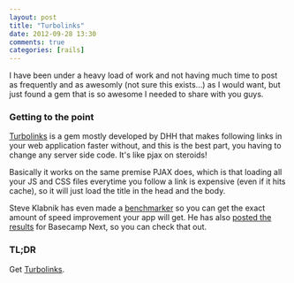 ```yaml
---
layout: post
title: "Turbolinks"
date: 2012-09-28 13:30
comments: true
categories: [rails]
---
```


I have been under a heavy load of work and not having much time to post as frequently and as awesomly (not sure this exists...) as I would want, but just found a gem that is so awesome I needed to share with you guys.

### Getting to the point

[Turbolinks](https://github.com/rails/turbolinks) is a gem mostly developed by DHH that makes following links in your web application faster without, and this is the best part, you having to change any server side code. It's like pjax on steroids!

Basically it works on the same premise PJAX does, which is that loading all your JS and CSS files everytime you follow a link is expensive (even if it hits cache), so it will just load the title in the head and the body.

Steve Klabnik has even made a [benchmarker](https://github.com/steveklabnik/turbolinks_test) so you can get the exact amount of speed improvement your app will get. He has also [posted the results](http://blog.steveklabnik.com/posts/2012-09-27-seriously--numbers--use-them-) for Basecamp Next, so you can check that out.

### TL;DR

Get [Turbolinks](https://github.com/rails/turbolinks).